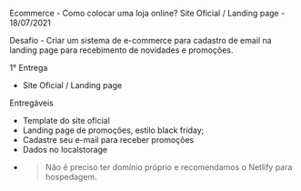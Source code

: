 Ecommerce - Como colocar uma loja online? Site Oficial / Landing page - 18/07/2021

Desafio - Criar um sistema de e-commerce para cadastro de email na landing page para recebimento de novidades e promoções.

1° Entrega

- Site Oficial / Landing page

Entregáveis

- Template do site oficial
- Landing page de promoções, estilo black friday;
- Cadastre seu e-mail para receber promoções
- Dados no localstorage
- >Não é preciso ter domínio próprio e recomendamos o Netlify para hospedagem.
